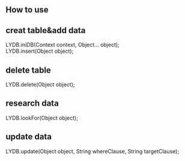 ## How to use

## creat table&add data
LYDB.iniDB(Context context, Object... object);  
LYDB.insert(Object object);

## delete table
LYDB.delete(Object object);

## research data
LYDB.lookFor(Object object);

## update data
LYDB.update(Object object, String whereClause, String targetClause);
